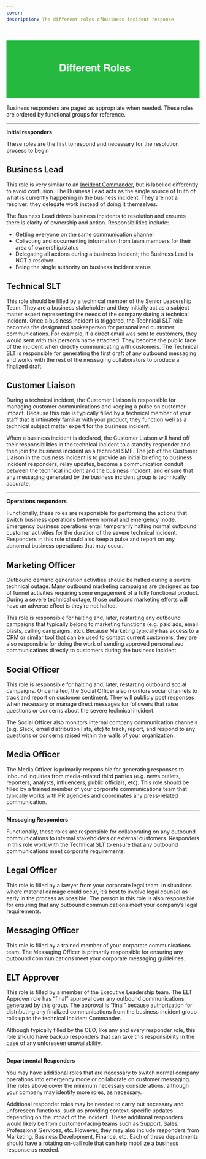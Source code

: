 ```yaml
---
cover:
description: The different roles ofbusiness incident response

---
```

![Roles](../assets/img/headers/Business_Roles.png)

Business responders are paged as appropriate when needed. These roles are ordered by functional groups for reference.

---
**Initial responders**

These roles are the first to respond and necessary for the resolution process to begin

## Business Lead
This role is very similar to an [Incident Commander](https://response.pagerduty.com/before/different_roles/#incident-commander-ic), but is labelled differently to avoid confusion. The Business Lead acts as the single source of truth of what is currently happening in the business incident. They are not a resolver: they delegate work instead of doing it themselves.

The Business Lead drives business incidents to resolution and ensures there is clarity of ownership and action. Responsibilities include:

- Getting everyone on the same communication channel
- Collecting and documenting information from team members for their area of ownership/status
- Delegating all actions during a business incident; the Business Lead is NOT a resolver
- Being the single authority on business incident status

## Technical SLT
This role should be filled by a technical member of the Senior Leadership Team. They are a business stakeholder and they initially act as a subject matter expert representing the needs of the company during a technical incident. Once a business incident is triggered, the Technical SLT role becomes the designated spokesperson for personalized customer communications. For example, if a direct email was sent to customers, they would sent with this person’s name attached. They become the public face of the incident when directly communicating with customers. The Technical SLT is responsible for generating the first draft of any outbound messaging and works with the rest of the messaging collaborators to produce a finalized draft.

## Customer Liaison
During a technical incident, the Customer Liaison is responsible for managing customer communications and keeping a pulse on customer impact. Because this role is typically filled by a technical member of your staff that is intimately familiar with your product, they function well as a technical subject matter expert for the business incident.

When a business incident is declared, the Customer Liaison will hand off their responsibilities in the technical incident to a standby responder and then join the business incident as a technical SME. The job of the Customer Liaison in the business incident is to provide an initial briefing to business incident responders, relay updates, become a communication conduit between the technical incident and the business incident, and ensure that any messaging generated by the business incident group is technically accurate.

--- 
**Operations responders**

Functionally, these roles are responsible for performing the actions that switch business operations between normal and emergency mode. Emergency business operations entail temporarily halting normal outbound customer activities for the duration of the severe technical incident. Responders in this role should also keep a pulse and report on any abnormal business operations that may occur.

## Marketing Officer
Outbound demand generation activities should be halted during a severe technical outage. Many outbound marketing campaigns are designed as top of funnel activities requiring some engagement of a fully functional product. During a severe technical outage, those outbound marketing efforts will have an adverse effect is they’re not halted.

This role is responsible for halting and, later, restarting any outbound campaigns that typically belong to marketing functions (e.g. paid ads, email blasts, calling campaigns, etc). Because Marketing typically has access to a CRM or similar tool that can be used to contact current customers, they are also responsible for doing the work of sending approved personalized communications directly to customers during the business incident.

## Social Officer
This role is responsible for halting and, later, restarting outbound social campaigns. Once halted, the Social Officer also monitors social channels to track and report on customer sentiment. They will publicly post responses when necessary or manage direct messages for followers that raise questions or concerns about the severe technical incident.

The Social Officer also monitors internal company communication channels (e.g. Slack, email distribution lists, etc) to track, report, and respond to any questions or concerns raised within the walls of your organization.

## Media Officer
The Media Officer is primarily responsible for generating responses to inbound inquiries from media-related third parties (e.g. news outlets, reporters, analysts, influencers, public officials, etc). This role should be filled by a trained member of your corporate communications team that typically works with PR agencies and coordinates any press-related communication.

---
**Messaging Responders**

Functionally, these roles are responsible for collaborating on any outbound communications to internal stakeholders or external customers. Responders in this role work with the Technical SLT to ensure that any outbound communications meet corporate requirements.

## Legal Officer
This role is filled by a lawyer from your corporate legal team. In situations where material damage could occur, it’s best to involve legal counsel as early in the process as possible. The person in this role is also responsible for ensuring that any outbound communications meet your company’s legal requirements.

## Messaging Officer
This role is filled by a trained member of your corporate communications team. The Messaging Officer is primarily responsible for ensuring any outbound communications meet your corporate messaging guidelines.

## ELT Approver
This role is filled by a member of the Executive Leadership team. The ELT Approver role has “final” approval over any outbound communications generated by this group. The approval is “final” because authorization for distributing any finalized communications from the business incident group rolls up to the technical Incident Commander.

Although typically filled by the CEO, like any and every responder role, this role should have backup responders that can take this responsibility in the case of any unforeseen unavailability. 

---

**Departmental Responders**

You may have additional roles that are necessary to switch normal company operations into emergency mode or collaborate on customer messaging. The roles above cover the minimum necessary considerations, although your company may identify more roles, as necessary.

Additional responder roles may be needed to carry out necessary and unforeseen functions, such as providing context-specific updates depending on the impact of the incident. These additional responders would likely be from customer-facing teams such as Support, Sales, Professional Services, etc. However, they may also include responders from Marketing, Business Development, Finance, etc. Each of these departments should have a rotating on-call role that can help mobilize a business response as needed.

